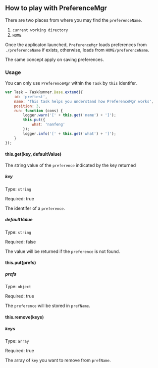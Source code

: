 ## How to play with PreferenceMgr ##

There are two places from where you may find the `preferenceName`.

1. `current working directory`
2. `HOME`

Once the applicaton launched, `PreferenceMgr` loads preferences from `./preferenceName` if exists, otherwise, loads from `HOME/preferenceName`.

The same concept apply on saving preferences.


### Usage ###

You can only use `PreferenceMgr` within the `Task` by `this` identifer.

```JavaScript
var Task = TaskRunner.Base.extend({
    id: 'preftest',
    name: 'This task helps you understand how PreferenceMgr works',
    position: 3,
    run: function (cons) {
        logger.warn('[' + this.get('name') + ']');
        this.put({
            what: 'nanfeng'
        });
        logger.info('[' + this.get('what') + ']');
    }
});
```

#### this.get(key, defaultValue) ####

The string value of the `preference` indicated by the key returned

##### key
Type: `string`

Required: true

The identifer of a `preference`.

##### defaultValue
Type: `string`

Required: false

The value will be returned if the `preference` is not found.

#### this.put(prefs) ####

##### prefs
Type: `object`

Required: true

The `preference` will be stored in `prefName`.

#### this.remove(keys) ####

##### keys
Type: `array`

Required: true

The array of `key` you want to remove from `prefName`.
